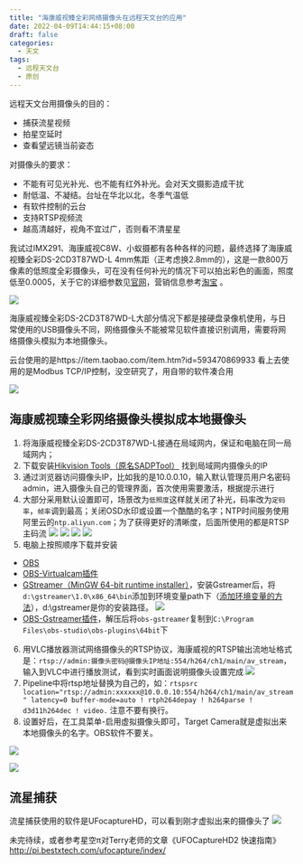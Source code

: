 ```yaml
---
title: "海康威视臻全彩网络摄像头在远程天文台的应用"
date: 2022-04-09T14:44:15+08:00
draft: false
categories:
  - 天文
tags:
  - 远程天文台
  - 原创
---
```


远程天文台用摄像头的目的：
- 捕获流星视频
- 拍星空延时
- 查看望远镜当前姿态

对摄像头的要求：
- 不能有可见光补光、也不能有红外补光。会对天文摄影造成干扰
- 耐低温、不凝结。台址在华北以北，冬季气温低
- 有软件控制的云台
- 支持RTSP视频流
- 越高清越好，视角不宜过广，否则看不清星星

<!--more-->

我试过IMX291、海康威视C8W、小蚁摄都有各种各样的问题，最终选择了海康威视臻全彩DS-2CD3T87WD-L 4mm焦距（正考虑换2.8mm的），这是一款800万像素的低照度全彩摄像头，可在没有任何补光的情况下可以拍出彩色的画面，照度低至0.0005，关于它的详细参数见[官网](https://www.hikvision.com/cn/products/Front-End-Product/Fixed-Camera/Distributed-Series/ds-2cd3t87-d-wd-l0/?q=ds-2cd3t87-d-wd-l&position=3)，营销信息参考[淘宝](https://item.taobao.com/item.htm?id=574618170936&ns=1&abbucket=10#detail) 。

![](https://gd1.alicdn.com/imgextra/i3/163143065/O1CN01sBZrbh1YVoeKXMt2d_!!163143065.png_350x350.jpg)

海康威视臻全彩DS-2CD3T87WD-L大部分情况下都是接硬盘录像机使用，与日常使用的USB摄像头不同，网络摄像头不能被常见软件直接识别调用，需要将网络摄像头模拟为本地摄像头。

云台使用的是https://item.taobao.com/item.htm?id=593470869933 看上去使用的是Modbus TCP/IP控制，没空研究了，用自带的软件凑合用

![](https://gd4.alicdn.com/imgextra/i2/3884688156/O1CN01riaFQI2A7UpxG4T3l_!!3884688156.jpg_350x350.jpg)

## 海康威视臻全彩网络摄像头模拟成本地摄像头
1. 将海康威视臻全彩DS-2CD3T87WD-L接通在局域网内，保证和电脑在同一局域网内；
2. 下载安装[Hikvision Tools（原名SADPTool）](https://www.hikvision.com/cn/support/Downloads/Desktop-Application/HikvisionTools/) 找到局域网内摄像头的IP
3. 通过浏览器访问摄像头IP，比如我的是10.0.0.10，输入默认管理员用户名密码admin，进入摄像头自己的管理界面，首次使用需要激活，根据提示进行
4. 大部分采用默认设置即可，场景改为`低照度`这样就关闭了补光，码率改为`定码率`，`帧率`调到最高；关闭OSD水印或设置一个酷酷的名字；NTP时间服务使用阿里云的`ntp.aliyun.com`；为了获得更好的清晰度，后面所使用的都是RTSP主码流
![](https://oldmanblog.oss-cn-guangzhou.aliyuncs.com/blog/haikang-dizhaodu.jpg)
![](http://oldmanblog.oss-cn-guangzhou.aliyuncs.com/blog/海康威视服务端口设置.png)
![](http://oldmanblog.oss-cn-guangzhou.aliyuncs.com/blog/海康威视视频设置.png)
![](http://oldmanblog.oss-cn-guangzhou.aliyuncs.com/blog/海康威视IP设置.png)
1. 电脑上按照顺序下载并安装
  - [OBS](https://obsproject.com/)
  - [OBS-Virtualcam插件](https://obsproject.com/forum/resources/obs-virtualcam.949/)
  - [GStreamer（MinGW 64-bit runtime installer）](https://gstreamer.freedesktop.org/download/)，安装Gstreamer后，将`d:\gstreamer\1.0\x86_64\bin`添加到环境变量path下（[添加环境变量的方法](/p/windows10设置path环境变量的简单方法/)），d:\gstreamer是你的安装路径。
  ![](http://oldmanblog.oss-cn-guangzhou.aliyuncs.com/blog/gstreamer.png)
  - [OBS-Gstreamer插件](https://github.com/fzwoch/obs-gstreamer/releases)，解压后将`obs-gstreamer`复制到`C:\Program Files\obs-studio\obs-plugins\64bit`下
6. 用VLC播放器测试网络摄像头的RTSP协议，海康威视的RTSP输出流地址格式是：`rtsp://admin:摄像头密码@摄像头IP地址:554/h264/ch1/main/av_stream`，输入到VLC中进行播放测试，看到实时画面说明摄像头设置完成
![](https://oldmanblog.oss-cn-guangzhou.aliyuncs.com/blog/vlc-open.jpg)
7. Pipeline中将rtsp地址替换为自己的，如：`rtspsrc location="rtsp://admin:xxxxxx@10.0.0.10:554/h264/ch1/main/av_stream" latency=0 buffer-mode=auto ! rtph264depay ! h264parse ! d3d11h264dec ! video.` 注意不要有换行。
8. 设置好后，在工具菜单-启用虚拟摄像头即可，Target Camera就是虚拟出来本地摄像头的名字。OBS软件不要关。

![](https://oldmanblog.oss-cn-guangzhou.aliyuncs.com/blog/obs-rtsp.jpg)

![](https://oldmanblog.oss-cn-guangzhou.aliyuncs.com/blog/obs-rtsp2.jpg)


## 流星捕获
流星捕获使用的软件是UFocaptureHD，可以看到刚才虚拟出来的摄像头了
![](https://oldmanblog.oss-cn-guangzhou.aliyuncs.com/blog/ufo.jpg)

未完待续，或者参考星空π对Terry老师的文章《UFOCaptureHD2 快速指南》 http://pi.bestxtech.com/ufocapture/index/